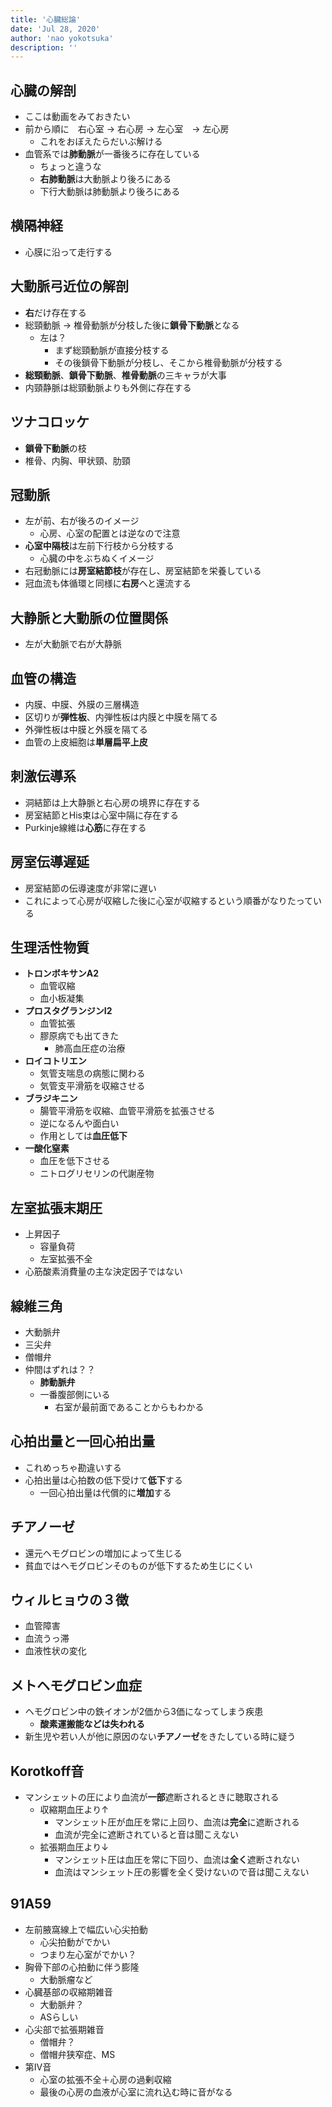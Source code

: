 ```yaml
---
title: '心臓総論'
date: 'Jul 28, 2020'
author: 'nao yokotsuka'
description: ''
---
```


## 心臓の解剖
- ここは動画をみておきたい
- 前から順に　右心室 -> 右心房 -> 左心室　-> 左心房
  - これをおぼえたらだいぶ解ける
- 血管系では**肺動脈**が一番後ろに存在している
  - ちょっと違うな
  - **右肺動脈**は大動脈より後ろにある
  - 下行大動脈は肺動脈より後ろにある

## 横隔神経
- 心膜に沿って走行する

## 大動脈弓近位の解剖
- **右**だけ存在する
- 総頸動脈 -> 椎骨動脈が分枝した後に**鎖骨下動脈**となる
  - 左は？
    - まず総頸動脈が直接分枝する
    - その後鎖骨下動脈が分枝し、そこから椎骨動脈が分枝する
- **総頸動脈**、**鎖骨下動脈**、**椎骨動脈**の三キャラが大事
- 内頸静脈は総頸動脈よりも外側に存在する

## ツナコロッケ
- **鎖骨下動脈**の枝
- 椎骨、内胸、甲状頸、肋頸

## 冠動脈
- 左が前、右が後ろのイメージ
  - 心房、心室の配置とは逆なので注意
- **心室中隔枝**は左前下行枝から分枝する
  - 心臓の中をぶちぬくイメージ
- 右冠動脈には**房室結節枝**が存在し、房室結節を栄養している
- 冠血流も体循環と同様に**右房**へと還流する

## 大静脈と大動脈の位置関係
- 左が大動脈で右が大静脈

## 血管の構造
- 内膜、中膜、外膜の三層構造
- 区切りが**弾性板**、内弾性板は内膜と中膜を隔てる
- 外弾性板は中膜と外膜を隔てる
- 血管の上皮細胞は**単層扁平上皮**

## 刺激伝導系
- 洞結節は上大静脈と右心房の境界に存在する
- 房室結節とHis束は心室中隔に存在する
- Purkinje線維は**心筋**に存在する

## 房室伝導遅延
- 房室結節の伝導速度が非常に遅い
- これによって心房が収縮した後に心室が収縮するという順番がなりたっている

## 生理活性物質 
- **トロンボキサンA2**
  - 血管収縮
  - 血小板凝集
- **プロスタグランジンI2**
  - 血管拡張
  - 膠原病でも出てきた
    - 肺高血圧症の治療
- **ロイコトリエン**
  - 気管支喘息の病態に関わる
  - 気管支平滑筋を収縮させる
- **ブラジキニン**
  - 腸管平滑筋を収縮、血管平滑筋を拡張させる
  - 逆になるんや面白い
  - 作用としては**血圧低下**
- **一酸化窒素**
  - 血圧を低下させる
  - ニトログリセリンの代謝産物

## 左室拡張末期圧
- 上昇因子
  - 容量負荷
  - 左室拡張不全
- 心筋酸素消費量の主な決定因子ではない
  
## 線維三角
- 大動脈弁
- 三尖弁
- 僧帽弁
- 仲間はずれは？？
  - **肺動脈弁**
  - 一番腹部側にいる
    - 右室が最前面であることからもわかる

## 心拍出量と一回心拍出量
- これめっちゃ勘違いする
- 心拍出量は心拍数の低下受けて**低下**する
  - 一回心拍出量は代償的に**増加**する

## チアノーゼ
- 還元ヘモグロビンの増加によって生じる
- 貧血ではヘモグロビンそのものが低下するため生じにくい

## ウィルヒョウの３徴
- 血管障害
- 血流うっ滞
- 血液性状の変化

## メトヘモグロビン血症
- ヘモグロビン中の鉄イオンが2価から3価になってしまう疾患
  - **酸素運搬能などは失われる**
- 新生児や若い人が他に原因のない**チアノーゼ**をきたしている時に疑う

## Korotkoff音
- マンシェットの圧により血流が**一部**遮断されるときに聴取される
  - 収縮期血圧より↑
    - マンシェット圧が血圧を常に上回り、血流は**完全**に遮断される
    - 血流が完全に遮断されていると音は聞こえない
  - 拡張期血圧より↓
    - マンシェット圧は血圧を常に下回り、血流は**全く**遮断されない
    - 血流はマンシェット圧の影響を全く受けないので音は聞こえない

## 91A59
- 左前腋窩線上で幅広い心尖拍動
  - 心尖拍動がでかい
  - つまり左心室がでかい？
- 胸骨下部の心拍動に伴う膨隆
  - 大動脈瘤など
- 心臓基部の収縮期雑音
  - 大動脈弁？
  - ASらしい
- 心尖部で拡張期雑音
  - 僧帽弁？
  - 僧帽弁狭窄症、MS
- 第IV音
  - 心室の拡張不全＋心房の過剰収縮
  - 最後の心房の血液が心室に流れ込む時に音がなる

